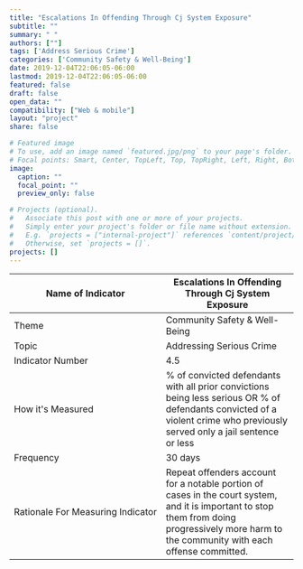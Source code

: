 ```yaml
---
title: "Escalations In Offending Through Cj System Exposure"
subtitle: ""
summary: " "
authors: [""]
tags: ['Address Serious Crime']
categories: ['Community Safety & Well-Being']
date: 2019-12-04T22:06:05-06:00
lastmod: 2019-12-04T22:06:05-06:00
featured: false
draft: false
open_data: ""
compatibility: ["Web & mobile"]
layout: "project"
share: false

# Featured image
# To use, add an image named `featured.jpg/png` to your page's folder.
# Focal points: Smart, Center, TopLeft, Top, TopRight, Left, Right, BottomLeft, Bottom, BottomRight.
image:
  caption: ""
  focal_point: ""
  preview_only: false

# Projects (optional).
#   Associate this post with one or more of your projects.
#   Simply enter your project's folder or file name without extension.
#   E.g. `projects = ["internal-project"]` references `content/project/deep-learning/index.md`.
#   Otherwise, set `projects = []`.
projects: []
---
```

| Name of Indicator                 | Escalations In Offending Through Cj System Exposure                                                                                                                                             |
|-----------------------------------|-------------------------------------------------------------------------------------------------------------------------------------------------------------------------------------------------|
| Theme                             | Community Safety & Well\-Being                                                                                                                                                                  |
| Topic                             | Addressing Serious Crime                                                                                                                                                                        |
| Indicator Number                  | 4\.5                                                                                                                                                                                            |
| How it's Measured                 | % of convicted defendants with all prior convictions being less serious OR % of defendants convicted of a violent crime who previously served only a jail sentence or less                      |
| Frequency                         | 30 days                                                                                                                                                                                         |
| Rationale For Measuring Indicator | Repeat offenders account for a notable portion of cases in the court system, and it is important to stop them from doing progressively more harm to the community with each offense committed\. |



